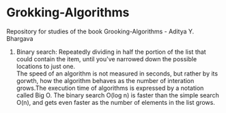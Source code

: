# Grokking-Algorithms

Repository for studies of the book Grooking-Algorithms - Aditya Y. Bhargava

1. Binary search: Repeatedly dividing in half the portion of the list that could contain the item, until you've narrowed down the possible locations to just one.
<br> The speed of an algorithm is not measured in seconds, but rather by its gorwth, how the algorithm behaves as the number of interation grows.The execution time of algorithms is expressed by a notation called Big O. The binary search O(log n) is faster than the simple search O(n), and gets even faster as the number of elements in the list grows.